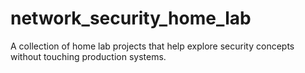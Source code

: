 # network_security_home_lab
A collection of home lab projects that help explore security concepts without touching production systems.
